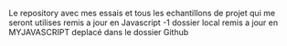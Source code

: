 Le repository avec mes essais et tous les echantillons de projet qui me seront utilises
remis a jour en Javascript -1
dossier local remis a jour en MYJAVASCRIPT
deplacé dans le dossier Github